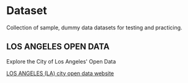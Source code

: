 # Dataset

Collection of sample, dummy data datasets for testing and practicing.

## LOS ANGELES OPEN DATA

Explore the City of Los Angeles' Open Data

[LOS ANGELES (LA) city open data website](https://data.lacity.org/)

